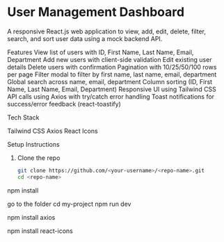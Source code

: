 # User Management Dashboard

A responsive React.js web application to view, add, edit, delete, filter, search, and sort user data using a mock backend API.

 Features
  View list of users with  ID, First Name, Last Name, Email, Department 
  Add new users with client-side validation
  Edit existing user details
  Delete users with confirmation
  Pagination with 10/25/50/100 rows per page
  Filter modal to filter by first name, last name, email, department
  Global search across name, email, department
  Column sorting (ID, First Name, Last Name, Email, Department)
  Responsive UI using  Tailwind CSS
  API calls using  Axios with try/catch error handling
 Toast notifications for success/error feedback (react-toastify)

 Tech Stack

  Tailwind CSS
  Axios
   React Icons


 Setup Instructions
1. Clone the repo  
   ```bash
   git clone https://github.com/<your-username>/<repo-name>.git
   cd <repo-name>

npm install

go to the folder 
cd my-project 
npm run dev


npm install axios


npm install react-icons